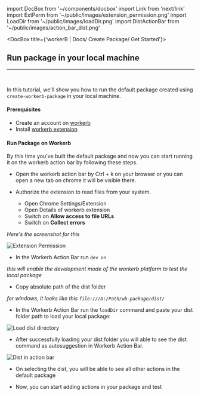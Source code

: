 import DocBox from '~/components/docbox'
import Link from 'next/link'
import ExtPerm from '~/public/images/extension_permission.png'
import LoadDir from '~/public/images/loadDir.png'
import DistActionBar from '~/public/images/action_bar_dist.png'

<DocBox title={'workerB | Docs/ Create Package/ Get Started'}>

## **Run package in your local machine**
<hr/>
<br/>

In this tutorial, we'll show you how to run the default package created using `create-workerb-package` in your local machine.

#### Prerequisites

- Create an account on [workerb](https://dashboard.workerb.app/signup)
- Install [workerb extension](https://chrome.google.com/webstore/detail/workerb/jdbakbjkiklbibfccegfejjdlcgpnnpe)

#### Run Package on Workerb

By this time you've built the default package and now you can start running it on the workerb action bar by following these steps.

- Open the workerb action bar by Ctrl + k on your browser or you can open a new tab on chrome it will be visible there.

- Authorize the extension to read files from your system.

    - Open Chrome Settings/Extension
    - Open Details of workerb extension
    - Switch on **Allow access to file URLs**
    - Switch on **Collect errors**

_Here's the screenshot for this_

<img 
src={ExtPerm}
alt="Extension Permission"
height={80}
width={650}
/>

- In the Workerb Action Bar run `dev on`

_this will enable the development mode of the workerb platform to test the local package_

- Copy absolute path of the dist folder

_for windows, it looks like this `file:///D:/Path/wb-package/dist/`_

- In the Workerb Action Bar run the `loadDir` command and paste your dist folder path to load your local package:

<img 
src={LoadDir}
alt="Load dist directory"
height={40}
width={400}
/>

- After successfully loading your dist folder you will able to see the dist command as autosuggestion in Workerb Action Bar.

<img
src={DistActionBar}
alt="Dist in action bar"
height={80}
width={350}
/>

- On selecting the dist, you will be able to see all other actions in the default package

- Now, you can start adding actions in your package and test

</DocBox>